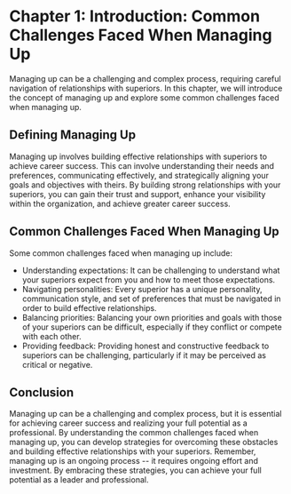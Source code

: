 Chapter 1: Introduction: Common Challenges Faced When Managing Up
=================================================================

Managing up can be a challenging and complex process, requiring careful navigation of relationships with superiors. In this chapter, we will introduce the concept of managing up and explore some common challenges faced when managing up.

Defining Managing Up
--------------------

Managing up involves building effective relationships with superiors to achieve career success. This can involve understanding their needs and preferences, communicating effectively, and strategically aligning your goals and objectives with theirs. By building strong relationships with your superiors, you can gain their trust and support, enhance your visibility within the organization, and achieve greater career success.

Common Challenges Faced When Managing Up
----------------------------------------

Some common challenges faced when managing up include:

* Understanding expectations: It can be challenging to understand what your superiors expect from you and how to meet those expectations.
* Navigating personalities: Every superior has a unique personality, communication style, and set of preferences that must be navigated in order to build effective relationships.
* Balancing priorities: Balancing your own priorities and goals with those of your superiors can be difficult, especially if they conflict or compete with each other.
* Providing feedback: Providing honest and constructive feedback to superiors can be challenging, particularly if it may be perceived as critical or negative.

Conclusion
----------

Managing up can be a challenging and complex process, but it is essential for achieving career success and realizing your full potential as a professional. By understanding the common challenges faced when managing up, you can develop strategies for overcoming these obstacles and building effective relationships with your superiors. Remember, managing up is an ongoing process -- it requires ongoing effort and investment. By embracing these strategies, you can achieve your full potential as a leader and professional.
